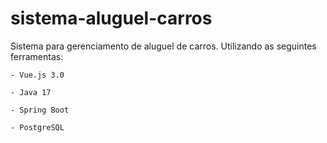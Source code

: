 # sistema-aluguel-carros
Sistema para gerenciamento de aluguel de carros. 
Utilizando as seguintes ferramentas:

    - Vue.js 3.0
    
    - Java 17

    - Spring Boot
    
    - PostgreSQL